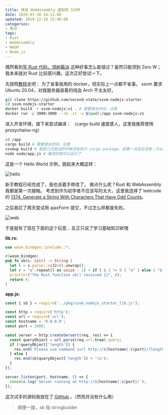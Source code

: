 ```yaml
---
title: 体验 WebAssembly 虚拟机 SSVM
date: 2020-07-30 14:11:00
updated: 2019-12-18 15:40:00
categories:
- 笔记
tags:
- Rust
- WebAssembly
- WASM
- Node.js
---
```


偶然看到[写 Rust 代码，领树莓派](https://www.v2ex.com/t/693807)
这种好事怎么能错过？虽然只能领到 Zero W；我本来就对 Rust 比较感兴趣，这次正好尝试一下。

先按照[教程](https://www.secondstate.io/articles/get-started-with-rust-functions-in-node-zh/)走吧：
为了省事我用的 docker，但实际上一点都不省事。
ssvm 要求 Ubuntu 20.04，对我服务器装着的纯血 Arch 不太友好。

``` bash
git clone https://github.com/second-state/ssvm-nodejs-starter
cd ssvm-nodejs-starter
docker build -t ssvm-nodejs:v1 . # 需要很长时间，注意
docker run -p 3000:3000 --rm -it -v $(pwd):/app ssvm-nodejs:v1
```

进入开发环境，接下来尝试编译：
（cargo build 速度感人，这里我推荐使用 proxychains-ng）

``` bash
cd /app
cargo build # 需要很长时间，注意
ssvmup build # 我前几次尝试的时候没有执行 cargo package，结果一点反应没有；引以为戒。
node node/app.js # 编译完就可以运行了
```

这是一个 Hello World 示例，跑起来大概这样：

![hello](https://kwaa.dev/p/ssvm-nodejs/hello.png)

新手教程已经完成了，我也该着手修改了。
做点什么呢？Rust 和 WebAssembly 我都是第一次接触。
考虑到作为初学者不应该写的太大，这里我选择了 leetcode 的 [1374. Generate a String With Characters That Have Odd Counts](https://leetcode.com/problems/generate-a-string-with-characters-that-have-odd-counts/)。

之后我花了两天尝试用 ajaxForm 提交，不过怎么样都是失败。

![web](https://kwaa.dev/p/ssvm-nodejs/web.png)

于是就有了现在下面的这个玩意... 反正只说了学习基础知识欸嘿

**lib.rs:**

``` rust
use wasm_bindgen::prelude::*;

#[wasm_bindgen]
pub fn sb(s: &str) -> String {
  let l = s.parse::<i32>().unwrap();
  let r = "a".repeat(l as usize - 1) + if l & 1 != 0 { "a" } else { "b" };
  println!("The Rust function sb() received {}", r);
  return r;
}
```

**app.js:**

``` js
const { sb } = require('../pkg/ssvm_nodejs_starter_lib.js');

const http = require('http');
const url = require('url');
const hostname = '0.0.0.0';
const port = 3000;

const server = http.createServer((req, res) => {
  const queryObject = url.parse(req.url,true).query;
  if (!queryObject['length']) {
    res.end(`Please use command curl http://${hostname}:${port}/?length=LENGTH \n`);
  } else {
    res.end(sb(queryObject['length']) + '\n');
  }
});

server.listen(port, hostname, () => {
  console.log(`Server running at http://${hostname}:${port}/`);
});
```

这次试手的源码我放在了 [GitHub](https://github.com/kwaa/ssvm-nodejs-starter) 。（然而并没有什么用）

> 顺便一提，sb 指 stringbuilder
